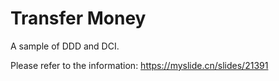 # Transfer Money

A sample of DDD and DCI.

Please refer to the information: https://myslide.cn/slides/21391